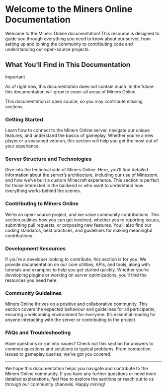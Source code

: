 # Welcome to the Miners Online Documentation

Welcome to the Miners Online documentation! This resource is designed to guide you through everything you need to know about our server, from setting up and joining the community to contributing code and understanding our open-source projects.

## What You'll Find in This Documentation

> [!IMPORTANT]
> As of right now, this documentation does not contain much. In the future this documentation will grow to cover all areas of Miners Online.
>
> This documentation is open source, so you may contribute missing sections.

### **Getting Started**

Learn how to connect to the Miners Online server, navigate our unique features, and understand the basics of gameplay. Whether you're a new player or a seasoned veteran, this section will help you get the most out of your experience.

### **Server Structure and Technologies**

Dive into the technical side of Miners Online. Here, you'll find detailed information about the server’s architecture, including our use of Minestom, and how we’ve built a custom Minecraft experience. This section is perfect for those interested in the backend or who want to understand how everything works behind the scenes.

### **Contributing to Miners Online**

We’re an open-source project, and we value community contributions. This section outlines how you can get involved, whether you’re reporting issues, submitting pull requests, or proposing new features. You’ll also find our coding standards, best practices, and guidelines for making meaningful contributions.

### **Development Resources**

If you’re a developer looking to contribute, this section is for you. We provide documentation on our core utilities, APIs, and tools, along with tutorials and examples to help you get started quickly. Whether you’re developing plugins or working on server optimizations, you’ll find the resources you need here.

### **Community Guidelines**

Miners Online thrives on a positive and collaborative community. This section covers the expected behaviour and guidelines for all participants, ensuring a welcoming environment for everyone. It’s essential reading for anyone interacting with the server or contributing to the project.

### **FAQs and Troubleshooting**

Have questions or run into issues? Check out this section for answers to common questions and solutions to typical problems. From connection issues to gameplay queries, we’ve got you covered.

---

We hope this documentation helps you navigate and contribute to the Miners Online community. If you have any further questions or need more detailed explanations, feel free to explore the sections or reach out to us through our community channels. Happy mining!